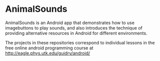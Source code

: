 # AnimalSounds
AnimalSounds is an Android app that demonstrates how to use imagebuttons to play sounds, and also introduces the technique of providing alternative resources in Android for different environments.

The projects in these repositories correspond to individual lessons in the free online android programming course at http://eagle.phys.utk.edu/guidry/android/ 



